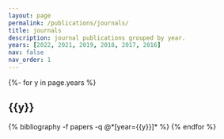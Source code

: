 ```yaml
---
layout: page
permalink: /publications/journals/
title: journals
description: journal publications grouped by year.
years: [2022, 2021, 2019, 2018, 2017, 2016]
nav: false
nav_order: 1
---
```

<!-- _pages/publications.md -->
<div class="publications">

{%- for y in page.years %}
  <h2 class="year">{{y}}</h2>
  {% bibliography -f papers -q @*[year={{y}}]* %}
{% endfor %}

</div>

